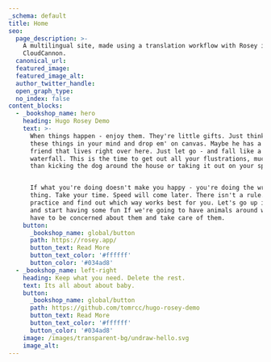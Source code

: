 ```yaml
---
_schema: default
title: Home
seo:
  page_description: >-
    A multilingual site, made using a translation workflow with Rosey in
    CloudCannon.
  canonical_url:
  featured_image:
  featured_image_alt:
  author_twitter_handle:
  open_graph_type:
  no_index: false
content_blocks:
  - _bookshop_name: hero
    heading: Hugo Rosey Demo
    text: >-
      When things happen - enjoy them. They're little gifts. Just think about
      these things in your mind and drop em' on canvas. Maybe he has a little
      friend that lives right over here. Just let go - and fall like a little
      waterfall. This is the time to get out all your flustrations, much better
      than kicking the dog around the house or taking it out on your spouse.


      If what you're doing doesn't make you happy - you're doing the wrong
      thing. Take your time. Speed will come later. There isn't a rule. You just
      practice and find out which way works best for you. Let's go up in here,
      and start having some fun If we're going to have animals around we all
      have to be concerned about them and take care of them.
    button:
      _bookshop_name: global/button
      path: https://rosey.app/
      button_text: Read More
      button_text_color: '#ffffff'
      button_color: '#034ad8'
  - _bookshop_name: left-right
    heading: Keep what you need. Delete the rest.
    text: Its all about about baby.
    button:
      _bookshop_name: global/button
      path: https://github.com/tomrcc/hugo-rosey-demo
      button_text: Read More
      button_text_color: '#ffffff'
      button_color: '#034ad8'
    image: /images/transparent-bg/undraw-hello.svg
    image_alt:
---
```

